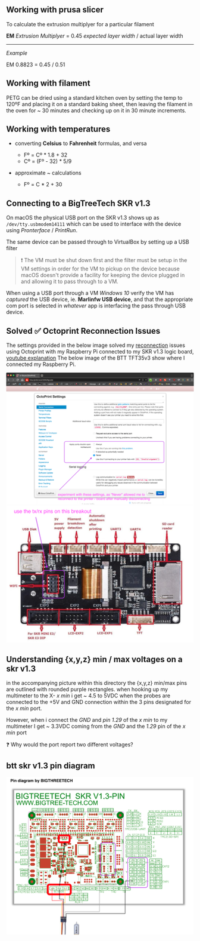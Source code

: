 ## Working with prusa slicer

To calculate the extrusion multiplyer for a particular filament

**EM** _Extrusion Multiplyer_ = 0.45 _expected layer width_ / actual layer width

---

_Example_

EM 0.8823 = 0.45 / 0.51

## Working with filament

PETG can be dried using a standard kitchen oven by setting the temp to 120ºF and placing it on a standard baking sheet, then leaving the filament in the oven for ~ 30 minutes and checking up on it in 30 minute increments.

## Working with temperatures

- converting **Celsius** to **Fahrenheit** formulas, and versa
  - Fº = Cº * 1.8 + 32
  - Cº = (Fº - 32) * 5/9

- approximate ~ calculations
  - Fº = C * 2 + 30

## Connecting to a BigTreeTech SKR v1.3

On macOS the physical USB port on the SKR v1.3 shows up as `/dev/tty.usbmodem14111` which can be used to interface with the device using _Pronterface_ / _PrintRun_.

The same device can be passed through to VirtualBox by setting up a USB filter

> ❗️ The VM must be shut down first and the filter must be setup in the VM settings in order for the VM to pickup on the device because macOS doesn't provide a facility for keeping the device plugged in and allowing it to pass through to a VM.

When using a USB port through a VM _Windows 10_ verify the VM has _captured_ the USB device, ie. **Marlinfw USB device**, and that the appropriate com port is selected in _whatever_ app is interfacing the pass through USB device.

## Solved ✅ Octoprint Reconnection Issues

The settings provided in the below image solved my [reconnection](https://youtu.be/ZBZJcJXvm4w) issues using Octoprint with my Raspberry Pi connected to my SKR v1.3 logic board, [youtube explanation](https://youtu.be/ZBZJcJXvm4w) The below image of the BTT TFT35v3 show where I connected my Raspberry Pi.

<div align="center">

<img src="https://raw.githubusercontent.com/ipatch/Marlin/ibuild-marlin2-bugfix/media/octoprint-recolla.png" alt="octoprint-reconnection-settings">

<img src="https://raw.githubusercontent.com/ipatch/Marlin/ibuild-marlin2-bugfix/media/btt-tft35v3.png" alt="octoprint-connection-issues">

</div>

## Understanding {x,y,z} min / max voltages on a skr v1.3

in the accompanying picture within this directory the {x,y,z} min/max pins are outlined with rounded purple rectangles. when hooking up my multimeter to the X- _x min_ i get ~ 4.5 to 5VDC when the probes are connected to the +5V and GND connection within the 3 pins designated for the _x min_ port.

However, when i connect the _GND_ and _pin 1.29_ of the _x min_ to my multimeter I get ~ 3.3VDC coming from the _GND_ and the _1.29_ pin of the _x min_ port 

❓ Why would the port report two different voltages?

## btt skr v1.3 pin diagram

<div align="center">

<img src="https://raw.githubusercontent.com/ipatch/Marlin/ibuild-marlin2-bugfix/media/skr-v13-endstop-voltages.png" />

</div>
